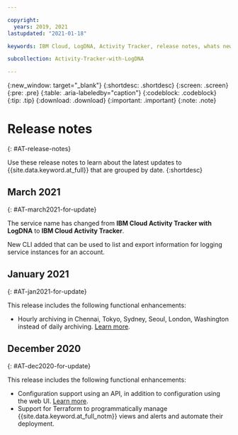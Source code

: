 ```yaml
---

copyright:
  years: 2019, 2021
lastupdated: "2021-01-18"

keywords: IBM Cloud, LogDNA, Activity Tracker, release notes, whats new

subcollection: Activity-Tracker-with-LogDNA

---
```


{:new_window: target="_blank"}
{:shortdesc: .shortdesc}
{:screen: .screen}
{:pre: .pre}
{:table: .aria-labeledby="caption"}
{:codeblock: .codeblock}
{:tip: .tip}
{:download: .download}
{:important: .important}
{:note: .note}

 

# Release notes
{: #AT-release-notes}

Use these release notes to learn about the latest updates to {{site.data.keyword.at_full}} that are grouped by date.
{:shortdesc}

## March 2021
{: #AT-march2021-for-update}

The service name has changed from **IBM Cloud Activity Tracker with LogDNA** to **IBM Cloud Activity Tracker**.

New CLI added that can be used to list and export information for logging service instances for an account.


## January 2021
{: #AT-jan2021-for-update}

This release includes the following functional enhancements:

* Hourly archiving in Chennai, Tokyo, Sydney, Seoul, London, Washington instead of daily archiving. [Learn more](/docs/Activity-Tracker-with-LogDNA?topic=Activity-Tracker-with-LogDNA-manage_events#manage_events_archive).



## December 2020
{: #AT-dec2020-for-update}

This release includes the following functional enhancements:

* Configuration support using an API, in addition to configuration using the web UI. [Learn more](/docs/Activity-Tracker-with-LogDNA?topic=Activity-Tracker-with-LogDNA-config_api).
* Support for Terraform to programmatically manage {{site.data.keyword.at_full_notm}} views and alerts and automate their deployment. 
